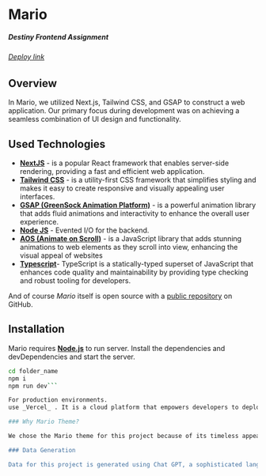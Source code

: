 # Mario

##### Destiny Frontend Assignment

###### [Deploy link ](https://density-assesment-delta.vercel.app/)

## Overview

In Mario, we utilized Next.js, Tailwind CSS, and GSAP to construct a web application. Our primary focus during development was on achieving a seamless combination of UI design and functionality.

## Used Technologies

- **[NextJS](https://nextjs.org/)** - is a popular React framework that enables server-side rendering, providing a fast and efficient web application.
- **[Tailwind CSS](https://tailwindcss.com/)** - is a utility-first CSS framework that simplifies styling and makes it easy to create responsive and visually appealing user interfaces.
- **[GSAP (GreenSock Animation Platform)](https://greensock.com/gsap/)** - is a powerful animation library that adds fluid animations and interactivity to enhance the overall user experience.
- **[Node JS](https://nodejs.org/)** - Evented I/O for the backend.
- **[AOS (Animate on Scroll)](https://michalsnik.github.io/aos/)** - is a JavaScript library that adds stunning animations to web elements as they scroll into view, enhancing the visual appeal of websites
- **[Typescript](https://www.typescriptlang.org/)**- TypeScript is a statically-typed superset of JavaScript that enhances code quality and maintainability by providing type checking and robust tooling for developers.

And of course _Mario_ itself is open source with a [public repository](https://github.com/sid1213/density_assesment) on GitHub.

## Installation

Mario requires **[Node.js](https://nodejs.org/)** to run server.
Install the dependencies and devDependencies and start the server.

````sh
cd folder_name
npm i
npm run dev```

For production environments.
use _Vercel_ . It is a cloud platform that empowers developers to deploy, scale, and manage their web applications effortlessly, offering a seamless experience for hosting and managing projects.

### Why Mario Theme?

We chose the Mario theme for this project because of its timeless appeal and widespread recognition. Mario is an iconic character in the gaming world, loved by people of all ages. By using Mario as the theme, we aim to evoke a sense of nostalgia and joy while showcasing the capabilities of modern web technologies. Plus, who wouldn't want to play as Mario in a web application?

### Data Generation

Data for this project is generated using Chat GPT, a sophisticated language model that assists in creating content, dialogues, and other game-related elements, ensuring an engaging and immersive experience for players.
````
